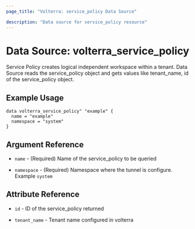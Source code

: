 ```yaml
---
page_title: "Volterra: service_policy Data Source"

description: "Data source for service_policy resource"
---
```


# Data Source: volterra_service_policy

Service Policy creates logical independent workspace within a tenant. Data Source reads the service_policy object and gets values like tenant_name, id of the service_policy object.

## Example Usage

```hcl
data volterra_service_policy" "example" {
  name = "example"
  namespace = "system"
}
```

## Argument Reference

* `name` - (Required) Name of the service_policy to be queried

* `namespace` - (Required) Namespace where the tunnel is configure. Example `system`


## Attribute Reference

* `id` - ID of the service_policy returned

* `tenant_name` - Tenant name configured in volterra

